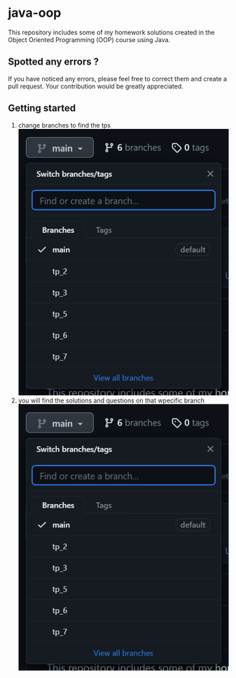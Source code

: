 # java-oop
This repository includes some of my homework solutions created in the Object Oriented Programming (OOP) course using Java.

## Spotted any errors ?
If you have noticed any errors, please feel free to correct them and create a pull request. Your contribution would be greatly appreciated.

## Getting started
1. change branches to find the tps
![Image 1](Screenshot_2023-11-20_213751.png)
2. you will find the solutions and questions on that wpecific branch
![Image 2](Screenshot_2023-11-20_213751.png)
